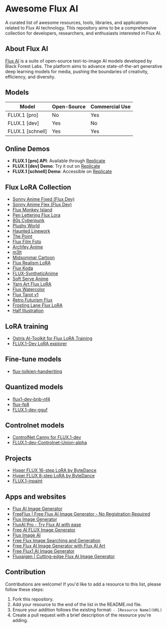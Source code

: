 # Awesome Flux AI
A curated list of awesome resources, tools, libraries, and applications related to Flux AI technology. This repository aims to be a comprehensive collection for developers, researchers, and enthusiasts interested in Flux AI.

## About Flux AI

[Flux AI](https://github.com/black-forest-labs/flux) is a suite of open-source text-to-image AI models developed by Black Forest Labs. The platform aims to advance state-of-the-art generative deep learning models for media, pushing the boundaries of creativity, efficiency, and diversity.

## Models

| Model            | Open-Source | Commercial Use |
|------------------|-------------|----------------|
| FLUX.1 [pro]     | No          | Yes            |
| FLUX.1 [dev]     | Yes         | No             |
| FLUX.1 [schnell] | Yes         | Yes            |

## Online Demos

- **FLUX.1 [pro] API**: Available through [Replicate](https://replicate.com/black-forest-labs/flux-pro)
- **FLUX.1 [dev] Demo**: Try it out on [Replicate](https://replicate.com/black-forest-labs/flux-dev)
- **FLUX.1 [schnell] Demo**: Accessible on [Replicate](https://replicate.com/black-forest-labs/flux-schnell)

## Flux LoRA Collection

- [Sonny Anime Fixed (Flux Dev)](https://huggingface.co/alvdansen/sonny-anime-fixed)
- [Sonny Anime Flex (Flux Dev)](https://huggingface.co/alvdansen/sonny-anime-flex)
- [Flux Monkey Island](https://replicate.com/andreasjansson/flux-monkey-island)
- [Pen Lettering Flux Lora](https://replicate.com/agusdor/pen_lettering_flux_lora)
- [80s Cyberpunk](https://replicate.com/fofr/flux-80s-cyberpunk)
- [Plushy World](https://huggingface.co/alvdansen/plushy-world-flux)
- [Haunted Linework](https://huggingface.co/alvdansen/haunted_linework_flux)
- [The Point](https://huggingface.co/alvdansen/the-point-flux)
- [Flux Film Foto](https://huggingface.co/alvdansen/flux_film_foto)
- [Archfey Anime](https://huggingface.co/alvdansen/archfey_anime)
- [m3lt](https://huggingface.co/alvdansen/m3lt)
- [Midsommar Cartoon](https://huggingface.co/alvdansen/midsommarcartoon)
- [Flux Realism LoRA](https://replicate.com/xlabs-ai/flux-dev-realism)
- [Flux Koda](https://huggingface.co/alvdansen/flux-koda)
- [FLUX-SyntheticAnime](https://huggingface.co/dataautogpt3/FLUX-SyntheticAnime)
- [Soft Serve Anime](https://huggingface.co/alvdansen/softserve_anime)
- [Yarn Art Flux LoRA](https://huggingface.co/linoyts/yarn_art_Flux_LoRA)
- [Flux Watercolor](https://replicate.com/lucataco/flux-watercolor)
- [Flux Tarot v1](https://huggingface.co/multimodalart/flux-tarot-v1)
- [Retro Futurism Flux](https://huggingface.co/martintomov/retrofuturism-flux)
- [Frosting Lane Flux LoRA](https://huggingface.co/alvdansen/frosting_lane_flux)
- [Half Illustration](https://huggingface.co/davisbro/half_illustration)

## LoRA training

- [Ostris AI-Toolkit for Flux LoRA Training](https://replicate.com/lucataco/ai-toolkit/train)
- [FLUX.1-Dev LoRA explorer](https://replicate.com/lucataco/flux-dev-lora)


## Fine-tune models

- [flux-tolkien-handwriting](https://replicate.com/fofr/flux-tolkien-handwriting)

## Quantized models

- [flux1-dev-bnb-nf4](https://huggingface.co/lllyasviel/flux1-dev-bnb-nf4)
- [flux-fp8](https://huggingface.co/Kijai/flux-fp8)
- [FLUX.1-dev-gguf](https://huggingface.co/city96/FLUX.1-dev-gguf)

## Controlnet models

- [ControlNet Canny for FLUX.1-dev](https://replicate.com/xlabs-ai/flux-controlnet)
- [FLUX.1-dev-Controlnet-Union-alpha](https://huggingface.co/InstantX/FLUX.1-dev-Controlnet-Union-alpha)

## Projects

- [Hyper FLUX 16-step LoRA by ByteDance](https://replicate.com/lucataco/hyper-flux-16step)
- [Hyper FLUX 8-step LoRA by ByteDance](https://replicate.com/lucataco/hyper-flux-8step)
- [FLUX.1-inpaint](https://huggingface.co/spaces/SkalskiP/FLUX.1-inpaint)

## Apps and websites

- [Flux AI Image Generator](https://fluxaiimagegenerator.com)
- [FreeFlux | Free Flux AI Image Generator - No Registration Required](https://freeflux.xyz/)
- [Flux Image Generator](https://fluximagegenerator.net)
- [FluxAI Pro - Try Flux AI with ease](https://fluxai.pro)
- [Free AI FLUX Image Generator](https://aiflux.cc/)
- [Flux Image AI](https://www.fluximageai.com)
- [Free Flux Image Searching and Generation](https://flux-image.com/)
- [Free Flux AI Image Generator with Flux AI Art](https://fluxaiart.com/)
- [Free Flux1 AI Image Generator](https://flux1.art/)
- [Fluxaigen | Cutting-edge Flux AI Image Generator](https://fluxaigen.com/)

## Contribution

Contributions are welcome! If you'd like to add a resource to this list, please follow these steps:

1. Fork this repository.
2. Add your resource to the end of the list in the README.md file.
3. Ensure your addition follows the existing format: `- [Resource Name](URL)`
4. Create a pull request with a brief description of the resource you're adding.
